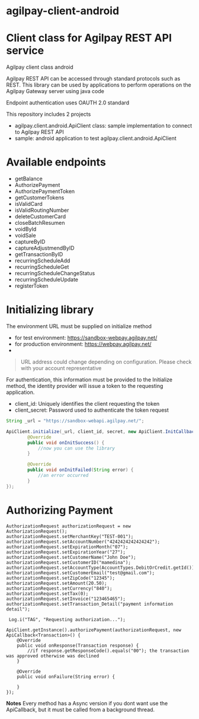 # agilpay-client-android


# Client class for Agilpay REST API service  
Agilpay client class android

Agilpay REST API can be accessed through standard protocols such as REST. 
This library can be used by applications to perform operations on the Agilpay Gateway server using java code

Endpoint authentication uses OAUTH 2.0 standard

This repository includes 2 projects
* agilpay.client.android.ApiClient class: sample implementation to connect to Agilpay REST API
* sample: android application to test agilpay.client.android.ApiClient


# Available endpoints

* getBalance
* AuthorizePayment
* AuthorizePaymentToken
* getCustomerTokens
* isValidCard
* isValidRoutingNumber
* deleteCustomerCard
* closeBatchResumen
* voidById
* voidSale
* captureByID
* captureAdjustmendByID
* getTransactionByID
* recurringScheduleAdd
* recurringScheduleGet
* recurringScheduleChangeStatus
* recurringScheduleUpdate
* registerToken

# Initializing library

The environment URL must be supplied on initialize method
* for test environment: https://sandbox-webpay.agilpay.net/ 
* for production environment: https://webpay.agilpay.net/
* 
> URL address could change depending on configuration. Please check with your account representative

For authentication, this information must be provided to the Initialize method, the identity provider will issue a token to the requesting application.
* client_id: Uniquely identifies the client requesting the token
* client_secret: Password used to authenticate the token request

``` java
String _url = "https://sandbox-webapi.agilpay.net/";

ApiClient.initialize(_url, client_id, secret, new ApiClient.InitCallback(){
        @Override
        public void onInitSuccess() {
            //now you can use the library
        }

        @Override
        public void onInitFailed(String error) {
            //an error occurred
        }
});
```

# Authorizing Payment
```
AuthorizationRequest authorizationRequest = new AuthorizationRequest();
authorizationRequest.setMerchantKey("TEST-001");
authorizationRequest.setAccountNumber("4242424242424242");
authorizationRequest.setExpirationMonth("07");
authorizationRequest.setExpirationYear("27");
authorizationRequest.setCustomerName("John Doe");
authorizationRequest.setCustomerID("mamedina");
authorizationRequest.setAccountType(AccountTypes.DebitOrCredit.getId());
authorizationRequest.setCustomerEmail("test@gmail.com");
authorizationRequest.setZipCode("12345");
authorizationRequest.setAmount(20.50);
authorizationRequest.setCurrency("840");
authorizationRequest.setTax(0);
authorizationRequest.setInvoice("123465465");
authorizationRequest.setTransaction_Detail("payment information detail");

 Log.i("TAG", "Requesting authorization...");

ApiClient.getInstance().authorizePayment(authorizationRequest, new ApiCallback<Transaction>() {
    @Override
    public void onResponse(Transaction response) {
        //if response.getResponseCode().equals("00"); the transaction was approved otherwise was declined
    }

    @Override
    public void onFailure(String error) {

    }
});
```

**Notes**
Every method has a Async version if you dont want use the ApiCallback, but it must be called from a background thread.
